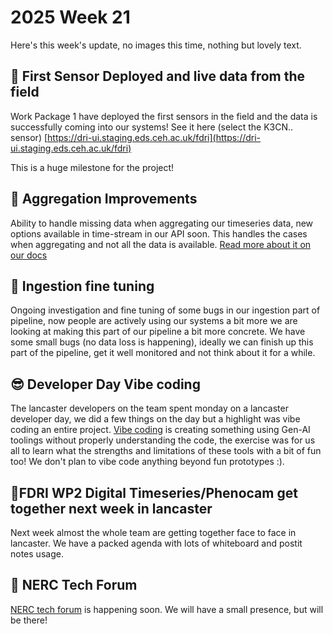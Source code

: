 # 2025 Week 21

Here's this week's update, no images this time, nothing but lovely text.

## 🥳 First Sensor Deployed and live data from the field

Work Package 1 have deployed the first sensors in the field and the data is successfully coming into our systems!
See it here (select the K3CN.. sensor) [https://dri-ui.staging.eds.ceh.ac.uk/fdri](https://dri-ui.staging.eds.ceh.ac.uk/fdri)

This is a huge milestone for the project!

## 🐛 Aggregation Improvements

Ability to handle missing data when aggregating our timeseries data, new options available in time-stream in our API soon. This handles the cases when aggregating and not all the data is available.
[Read more about it on our docs](https://nerc-ceh.github.io/time-stream/user_guide/timeseries_basics.html#missing-rows) 

## 🐛 Ingestion fine tuning

Ongoing investigation and fine tuning of some bugs in our ingestion part of pipeline, now people are actively using our systems a bit more we are looking at making this part of our pipeline a bit more concrete.
We have some small bugs (no data loss is happening), ideally we can finish up this part of the pipeline, get it well monitored and not think about it for a while.

## 😎 Developer Day Vibe coding

The lancaster developers on the team spent monday on a lancaster developer day, we did a few things on the day but a highlight was vibe coding an entire project.
[Vibe coding](https://en.wikipedia.org/wiki/Vibe_coding) is creating something using Gen-AI toolings without properly understanding the code, the exercise was for us all to learn what the strengths and limitations of these tools with a bit of fun too!  We don't plan to vibe code anything beyond fun prototypes :).

## 🌹FDRI WP2 Digital Timeseries/Phenocam get together next week in lancaster

Next week almost the whole team are getting together face to face in lancaster. We have a packed agenda with lots of whiteboard and postit notes usage.

## 🔑 NERC Tech Forum

[NERC tech forum](https://www.bgs.ac.uk/news/nerc-tech-forum-2025) is happening soon.
We will have a small presence, but will be there!

